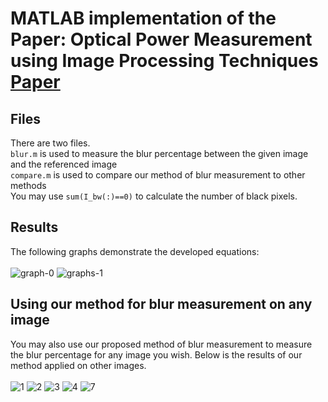 # MATLAB implementation of the Paper: Optical Power Measurement using Image Processing Techniques [Paper](https://ieeexplore.ieee.org/document/8372667)
## Files
There are two files.  
`blur.m` is used to measure the blur percentage between the given image and the referenced image<br/>
`compare.m` is used to compare our method of blur measurement to other methods
<br/>
You may use `sum(I_bw(:)==0)` to calculate the number of black pixels. 
<br/>
## Results 
The following graphs demonstrate the developed equations:<br/><br/>
![graph-0](https://user-images.githubusercontent.com/30661597/47572245-60f12580-d8ef-11e8-8266-eb19606a1f92.png)
![graphs-1](https://user-images.githubusercontent.com/30661597/47572253-6484ac80-d8ef-11e8-81d2-581dc6112534.png)

## Using our method for blur measurement on any image
You may also use our proposed method of blur measurement to measure the blur percentage for any image you wish. Below is the results of our method applied on other images.<br/><br/>
![1](https://user-images.githubusercontent.com/30661597/47572418-c04f3580-d8ef-11e8-9f7d-0b12ff800a7d.png)
![2](https://user-images.githubusercontent.com/30661597/47572425-c513e980-d8ef-11e8-875f-7eda5747772a.png)
![3](https://user-images.githubusercontent.com/30661597/47572428-c7764380-d8ef-11e8-9bd2-55a4336c97c7.png)
![4](https://user-images.githubusercontent.com/30661597/47572487-f1c80100-d8ef-11e8-8887-07b489aad5e1.PNG)
![7](https://user-images.githubusercontent.com/30661597/47572491-f42a5b00-d8ef-11e8-96a9-d3df9cb1706e.PNG)

